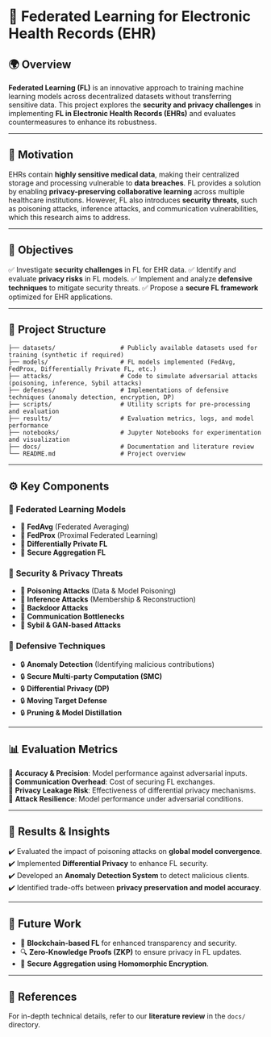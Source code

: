 # 📌 Federated Learning for Electronic Health Records (EHR)

## 🌍 Overview
**Federated Learning (FL)** is an innovative approach to training machine learning models across decentralized datasets without transferring sensitive data. This project explores the **security and privacy challenges** in implementing **FL in Electronic Health Records (EHRs)** and evaluates countermeasures to enhance its robustness.

---

## 🏥 Motivation
EHRs contain **highly sensitive medical data**, making their centralized storage and processing vulnerable to **data breaches**. FL provides a solution by enabling **privacy-preserving collaborative learning** across multiple healthcare institutions. However, FL also introduces **security threats**, such as poisoning attacks, inference attacks, and communication vulnerabilities, which this research aims to address.

---

## 🎯 Objectives
✅ Investigate **security challenges** in FL for EHR data.
✅ Identify and evaluate **privacy risks** in FL models.
✅ Implement and analyze **defensive techniques** to mitigate security threats.
✅ Propose a **secure FL framework** optimized for EHR applications.

---

## 📂 Project Structure
```plaintext
├── datasets/                  # Publicly available datasets used for training (synthetic if required)
├── models/                    # FL models implemented (FedAvg, FedProx, Differentially Private FL, etc.)
├── attacks/                   # Code to simulate adversarial attacks (poisoning, inference, Sybil attacks)
├── defenses/                  # Implementations of defensive techniques (anomaly detection, encryption, DP)
├── scripts/                   # Utility scripts for pre-processing and evaluation
├── results/                   # Evaluation metrics, logs, and model performance
├── notebooks/                 # Jupyter Notebooks for experimentation and visualization
├── docs/                      # Documentation and literature review
└── README.md                  # Project overview
```

---

## ⚙️ Key Components
### 🔹 **Federated Learning Models**
- 📌 **FedAvg** (Federated Averaging)
- 📌 **FedProx** (Proximal Federated Learning)
- 📌 **Differentially Private FL**
- 📌 **Secure Aggregation FL**

### 🔸 **Security & Privacy Threats**
- 🚨 **Poisoning Attacks** (Data & Model Poisoning)
- 🚨 **Inference Attacks** (Membership & Reconstruction)
- 🚨 **Backdoor Attacks**
- 🚨 **Communication Bottlenecks**
- 🚨 **Sybil & GAN-based Attacks**

### 🔹 **Defensive Techniques**
- 🔒 **Anomaly Detection** (Identifying malicious contributions)
- 🔒 **Secure Multi-party Computation (SMC)**
- 🔒 **Differential Privacy (DP)**
- 🔒 **Moving Target Defense**
- 🔒 **Pruning & Model Distillation**

---

## 📊 Evaluation Metrics
📌 **Accuracy & Precision**: Model performance against adversarial inputs.  
📌 **Communication Overhead**: Cost of securing FL exchanges.  
📌 **Privacy Leakage Risk**: Effectiveness of differential privacy mechanisms.  
📌 **Attack Resilience**: Model performance under adversarial conditions.  

---

## 🔬 Results & Insights
✔️ Evaluated the impact of poisoning attacks on **global model convergence**.  
✔️ Implemented **Differential Privacy** to enhance FL security.  
✔️ Developed an **Anomaly Detection System** to detect malicious clients.  
✔️ Identified trade-offs between **privacy preservation and model accuracy**.  

---

## 🚀 Future Work
- 🔗 **Blockchain-based FL** for enhanced transparency and security.
- 🔍 **Zero-Knowledge Proofs (ZKP)** to ensure privacy in FL updates.
- 🔐 **Secure Aggregation using Homomorphic Encryption**.

---

## 📜 References
For in-depth technical details, refer to our **literature review** in the `docs/` directory.

